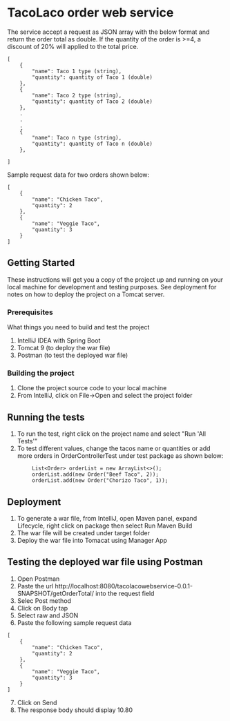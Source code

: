 # TacoLaco order web service

The service accept a request as JSON array with the below format and return the order total as double. If the quantity of the order is >=4, a discount of 20% will applied to the total price.

```
[
    {
        "name": Taco 1 type (string),
        "quantity": quantity of Taco 1 (double)
    },
    {
        "name": Taco 2 type (string),
        "quantity": quantity of Taco 2 (double)
    },
    .
    .
    .
    {
        "name": Taco n type (string),
        "quantity": quantity of Taco n (double)
    },   
   
]
```
Sample request data for two orders shown below:

```
[
    {
        "name": "Chicken Taco",
        "quantity": 2
    },
    {
        "name": "Veggie Taco",
        "quantity": 3
    }
]
```

## Getting Started

These instructions will get you a copy of the project up and running on your local machine for development and testing purposes. See deployment for notes on how to deploy the project on a Tomcat server.

### Prerequisites

What things you need to build and test the project 

1. IntelliJ IDEA with Spring Boot
2. Tomcat 9 (to deploy the war file)
3. Postman (to test the deployed war file)

### Building the project

1. Clone the project source code to your local machine
2. From IntelliJ, click on File->Open and select the project folder 

## Running the tests

1. To run the test, right click on the project name and select "Run 'All Tests'"
2. To test different values, change the tacos name or quantities or add more orders in OrderControllerTest under test package as shown below:

```
        List<Order> orderList = new ArrayList<>();
        orderList.add(new Order("Beef Taco", 2));
        orderList.add(new Order("Chorizo Taco", 1));
```

## Deployment

1. To generate a war file, from IntelliJ, open Maven panel, expand Lifecycle, right click on package then select Run Maven Build
2. The war file will be created under target folder
3. Deploy the war file into Tomacat using Manager App


## Testing the deployed war file using Postman

1. Open Postman
2. Paste the url http://localhost:8080/tacolacowebservice-0.0.1-SNAPSHOT/getOrderTotal/ into the request field
3. Selec Post method
4. Click on Body tap
5. Select raw and JSON
6. Paste the following sample request data

```
[
    {
        "name": "Chicken Taco",
        "quantity": 2
    },
    {
        "name": "Veggie Taco",
        "quantity": 3
    }
]
```
7. Click on Send
8. The response body should display 10.80
